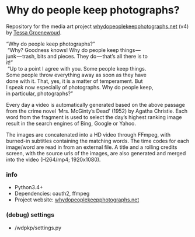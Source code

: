 # Why do people keep photographs?

Repository for the media art project [whydopeoplekeepphotographs.net](http://whydopeoplekeepphotographs.net) (v4) 
by [Tessa Groenewoud](http://tessagroenewoud.nl).  

“Why do people keep photographs?”  
&nbsp;“Why? Goodness knows! Why do people keep things —  
junk — trash, bits and pieces. They do — that’s all there is to  
it!”  
&nbsp;“Up to a point I agree with you. Some people keep things.  
Some people throw everything away as soon as they have  
done with it. That, yes, it is a matter of temperament. But  
I speak now especially of photographs. Why do people keep,  
in particular, photographs?”

Every day a video is automatically generated based on the above passage from the crime novel ‘Mrs. McGinty’s Dead’ (1952) by Agatha Christie.
 Each word from the fragment is used to select the day’s highest ranking image result in the search engines of Bing, Google or Yahoo.  
   
 The images are concatenated into a HD video through FFmpeg, with burned-in subtitles containing the matching words. 
 The time codes for each image/word are read in from an external file. A title and a rolling credits screen, 
 with the source urls of the images, are also generated and merged into the video (H264/mp4; 1920x1080).


### info

* Python3.4+
* Dependencies: oauth2, ffmpeg
* Project website: [whydopeoplekeepphotographs.net](http://whydopeoplekeepphotographs.net)

### (debug) settings

* /wdpkp/settings.py